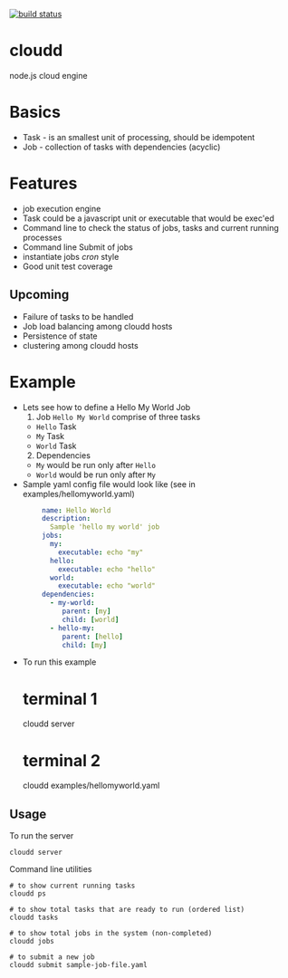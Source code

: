[![build status](https://secure.travis-ci.org/openmason/cloudd.png)](http://travis-ci.org/openmason/cloudd)
# cloudd                                                  
node.js cloud engine                                                 

# Basics
 * Task - is an smallest unit of processing, should be idempotent
 * Job - collection of tasks with dependencies (acyclic)

# Features 
 * job execution engine
 * Task could be a javascript unit or executable that would be exec'ed
 * Command line to check the status of jobs, tasks and current running processes
 * Command line Submit of jobs
 * instantiate jobs _cron_ style
 * Good unit test coverage

## Upcoming
 * Failure of tasks to be handled
 * Job load balancing among cloudd hosts
 * Persistence of state
 * clustering among cloudd hosts
 
# Example
 * Lets see how to define a Hello My World Job
    1. Job `Hello My World` comprise of three tasks
      * `Hello` Task
      * `My` Task
      * `World` Task
    2. Dependencies
      * `My` would be run only after `Hello`
      * `World` would be run only after `My`
  * Sample yaml config file would look like (see in examples/hellomyworld.yaml)

```yaml
        name: Hello World
        description:
          Sample 'hello my world' job
        jobs:
          my: 
            executable: echo "my"
          hello: 
            executable: echo "hello"
          world:
            executable: echo "world"
        dependencies:
          - my-world:
             parent: [my]
             child: [world]
          - hello-my:
             parent: [hello]
             child: [my]
```

 * To run this example

    # terminal 1
    cloudd server
    
    # terminal 2
    cloudd examples/hellomyworld.yaml
    
## Usage
To run the server
    
    cloudd server
    
Command line utilities

    # to show current running tasks
    cloudd ps
    
    # to show total tasks that are ready to run (ordered list)
    cloudd tasks
    
    # to show total jobs in the system (non-completed)
    cloudd jobs
    
    # to submit a new job
    cloudd submit sample-job-file.yaml
    
